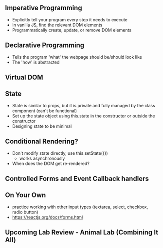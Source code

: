 ## Imperative Programming
- Explicitly tell your program every step it needs to execute
- In vanilla JS, find the relevant DOM elements
- Programmatically create, update, or remove DOM elements

## Declarative Programming
- Tells the program 'what' the webpage should be/should look like
- The 'how' is abstracted

## Virtual DOM

## State
- State is similar to props, but it is private and fully managed by the class component (can't be functional)
- Set up the state object using this.state in the constructor or outside the constructor
- Designing state to be minimal

## Conditional Rendering?
- Don't modify state directly, use this.setState({})
  - works asynchronously
- When does the DOM get re-rendered?

## Controlled Forms and Event Callback handlers

## On Your Own
- practice working with other input types (textarea, select, checkbox, radio button)
- https://reactjs.org/docs/forms.html

## Upcoming Lab Review - Animal Lab (Combining It All)
